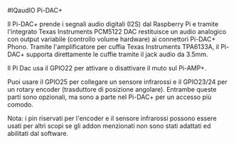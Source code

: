 <!--
---
name: "Pi-DAC+"
manufacturer: IQaudIO
buy: http://www.iqaudio.co.uk
description: Un convertitore audio I2S da digitale ad analogico per il Raspberry
install:
  'devices':
    - 'i2c'
pincount: 40
pin:
  3:
    mode: i2c
  5:
    mode: i2c
  12:
    name: I2S
  15:
    name: Muto/Non-muto
    description: Solo Pi-AMP+ (opzionale) 
  16:
    name: Rotary Encoder
    description: (opzionale) 
  18:
    name: Rotary Encoder
    description: (opzionale)
  22:
    name: Sensore IR
    description: (opzionale) 
  35:
    name: I2S
  38:
    name: I2S
  40:
    name: I2S
-->
#IQaudIO Pi-DAC+

Il Pi-DAC+ prende i segnali audio digitali (I2S) dal Raspberry Pi e tramite l'integrato 
Texas Instruments PCM5122 DAC restituisce un audio analogico con output variabile 
(controllo volume hardware) ai connettori Pi-DAC+ Phono. Tramite l'amplificatore per cuffia 
Texas Instruments TPA6133A, il Pi-DAC+ supporta direttamente le cuffie tramite il jack audio 
da 3.5mm.

Il Pi Dac usa il GPIO22 per attivare o disattivare il muto sul Pi-AMP+.

Puoi usare il GPIO25 per collegare un sensore infrarossi e il GPIO23/24 per un rotary encoder
(trasduttore di posizione angolare). Entrambe queste parti sono opzionali, ma sono a parte nel 
Pi-DAC+ per un accesso più comodo.

Nota: i pin riservati per l'encoder e il sensore infrarossi possono essere usati per altri scopi 
se gli addon menzionati non sono stati adattati ed abilitati dal software.
